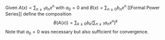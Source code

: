 Given $A(x)=\sum_{n\geq 1}a_{n}x^{n}$ with $a_{0}=0$ 
and $B(x)=\sum_{n\geq 0}b_{n}x^{n}$ [[Formal Power Series]]
define the composition 
$$
B(A(x)) = \sum_{k\geq 0} b_{k} \left( \sum_{n\geq 1} a_{n}x^{n} \right)^{k}
$$
Note that $a_{0}=0$ was necessary but also sufficient for convergence.

